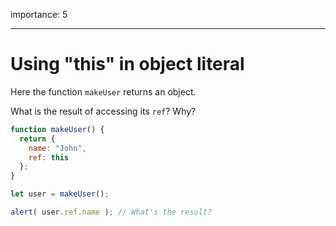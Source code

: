 importance: 5

---

# Using "this" in object literal

Here the function `makeUser` returns an object.

What is the result of accessing its `ref`? Why?

```js
function makeUser() {
  return {
    name: "John",
    ref: this
  };
}

let user = makeUser();

alert( user.ref.name ); // What's the result?
```